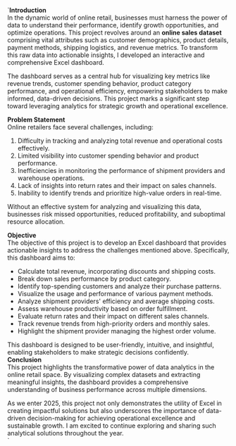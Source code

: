 `**Introduction**  
In the dynamic world of online retail, businesses must harness the power of data to understand their performance, identify growth opportunities, and optimize operations. This project revolves around an **online sales dataset** comprising vital attributes such as customer demographics, product details, payment methods, shipping logistics, and revenue metrics. To transform this raw data into actionable insights, I developed an interactive and comprehensive Excel dashboard.  

The dashboard serves as a central hub for visualizing key metrics like revenue trends, customer spending behavior, product category performance, and operational efficiency, empowering stakeholders to make informed, data-driven decisions. This project marks a significant step toward leveraging analytics for strategic growth and operational excellence.  

 **Problem Statement**  
Online retailers face several challenges, including:  
1. Difficulty in tracking and analyzing total revenue and operational costs effectively.  
2. Limited visibility into customer spending behavior and product performance.  
3. Inefficiencies in monitoring the performance of shipment providers and warehouse operations.  
4. Lack of insights into return rates and their impact on sales channels.  
5. Inability to identify trends and prioritize high-value orders in real-time.  

Without an effective system for analyzing and visualizing this data, businesses risk missed opportunities, reduced profitability, and suboptimal resource allocation.  

 **Objective**  
The objective of this project is to develop an Excel dashboard that provides actionable insights to address the challenges mentioned above. Specifically, this dashboard aims to:  
- Calculate total revenue, incorporating discounts and shipping costs.  
- Break down sales performance by product category.  
- Identify top-spending customers and analyze their purchase patterns.  
- Visualize the usage and performance of various payment methods.  
- Analyze shipment providers' efficiency and average shipping costs.  
- Assess warehouse productivity based on order fulfillment.  
- Evaluate return rates and their impact on different sales channels.  
- Track revenue trends from high-priority orders and monthly sales.  
- Highlight the shipment provider managing the highest order volume.  

This dashboard is designed to be user-friendly, intuitive, and insightful, enabling stakeholders to make strategic decisions confidently.  
 **Conclusion**  
This project highlights the transformative power of data analytics in the online retail space. By visualizing complex datasets and extracting meaningful insights, the dashboard provides a comprehensive understanding of business performance across multiple dimensions.  

As we enter 2025, this project not only demonstrates the utility of Excel in creating impactful solutions but also underscores the importance of data-driven decision-making for achieving operational excellence and sustainable growth. I am excited to continue exploring and sharing such analytical solutions throughout the year.  
`
